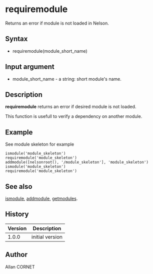 

# requiremodule

Returns an error if module is not loaded in Nelson.

## Syntax

- requiremodule(module_short_name)

## Input argument

 - module_short_name - a string: short module's name.

## Description


  <p><b>requiremodule</b> returns an error if desired module is not loaded.</p>
  <p>This function is usefull to verify a dependency on another module.</p>


## Example

See module skeleton for example
```Nelson
ismodule('module_skeleton')
requiremodule('module_skeleton')
addmodule([nelsonroot(), '/module_skeleton'], 'module_skeleton')
ismodule('module_skeleton')
requiremodule('module_skeleton')
```

## See also

[ismodule](ismodule.md), [addmodule](removemodule.md), [getmodules](getmodules.md).
## History

|Version|Description|
|------|------|
|1.0.0|initial version|


## Author

Allan CORNET



